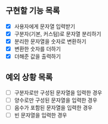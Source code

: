 ## 구현할 기능 목록
- [X] 사용자에게 문자열 입력받기
- [X] 구분자(기본, 커스텀)로 문자열 분리하기
- [X] 분리한 문자열을 숫자로 변환하기
- [x] 변환한 숫자를 더하기
- [x] 더해준 값을 출력하기

## 예외 상황 목록
- [ ] 구분자로만 구성된 문자열을 입력한 경우
- [ ] 양수로만 구성된 문자열을 입력한 경우
- [ ] 음수가 포함된 문자열을 입력한 경우
- [ ] 빈 문자열을 입력한 경우
